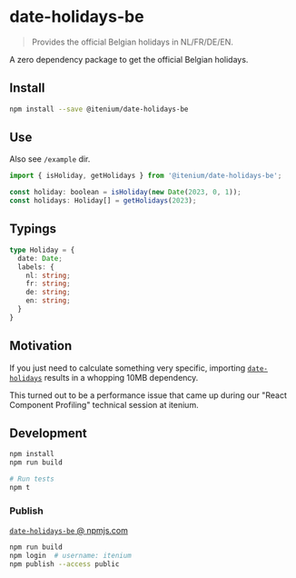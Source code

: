 # date-holidays-be

> Provides the official Belgian holidays in NL/FR/DE/EN.

A zero dependency package to get the official Belgian holidays.

## Install

```sh
npm install --save @itenium/date-holidays-be
```

## Use

Also see `/example` dir.

```js
import { isHoliday, getHolidays } from '@itenium/date-holidays-be';

const holiday: boolean = isHoliday(new Date(2023, 0, 1));
const holidays: Holiday[] = getHolidays(2023);
```

## Typings

```ts
type Holiday = {
  date: Date;
  labels: {
    nl: string;
    fr: string;
    de: string;
    en: string;
  }
}
```

## Motivation

If you just need to calculate something very specific,
importing [`date-holidays`](https://github.com/commenthol/date-holidays)
results in a whopping 10MB dependency.

This turned out to be a performance issue that
came up during our "React Component Profiling"
technical session at itenium.


## Development

```sh
npm install
npm run build

# Run tests
npm t
```

### Publish

[`date-holidays-be` @ npmjs.com](https://www.npmjs.com/package/@itenium/date-holidays-be)

```sh
npm run build
npm login  # username: itenium
npm publish --access public
```
